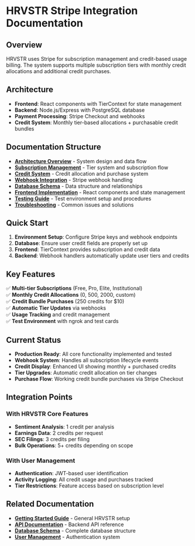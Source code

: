 # HRVSTR Stripe Integration Documentation

## Overview

HRVSTR uses Stripe for subscription management and credit-based usage billing. The system supports multiple subscription tiers with monthly credit allocations and additional credit purchases.

## Architecture

- **Frontend**: React components with TierContext for state management
- **Backend**: Node.js/Express with PostgreSQL database
- **Payment Processing**: Stripe Checkout and webhooks
- **Credit System**: Monthly tier-based allocations + purchasable credit bundles

## Documentation Structure

- [**Architecture Overview**](/help/Implementations/Stripe/stripe-architecture) - System design and data flow
- [**Subscription Management**](/help/Implementations/Stripe/stripe-subscriptions) - Tier system and subscription flow
- [**Credit System**](/help/Implementations/Stripe/stripe-credits) - Credit allocation and purchase system
- [**Webhook Integration**](/help/Implementations/Stripe/stripe-webhooks) - Stripe webhook handling
- [**Database Schema**](/help/Implementations/Stripe/stripe-database) - Data structure and relationships
- [**Frontend Implementation**](/help/Implementations/Stripe/stripe-frontend) - React components and state management
- [**Testing Guide**](/help/Implementations/Stripe/stripe-testing) - Test environment setup and procedures
- [**Troubleshooting**](/help/Implementations/Stripe/stripe-troubleshooting) - Common issues and solutions

## Quick Start

1. **Environment Setup**: Configure Stripe keys and webhook endpoints
2. **Database**: Ensure user credit fields are properly set up
3. **Frontend**: TierContext provides subscription and credit data
4. **Backend**: Webhook handlers automatically update user tiers and credits

## Key Features

✅ **Multi-tier Subscriptions** (Free, Pro, Elite, Institutional)  
✅ **Monthly Credit Allocations** (0, 500, 2000, custom)  
✅ **Credit Bundle Purchases** (250 credits for $10)  
✅ **Automatic Tier Updates** via webhooks  
✅ **Usage Tracking** and credit management  
✅ **Test Environment** with ngrok and test cards  

## Current Status

- **Production Ready**: All core functionality implemented and tested
- **Webhook System**: Handles all subscription lifecycle events
- **Credit Display**: Enhanced UI showing monthly + purchased credits
- **Tier Upgrades**: Automatic credit allocation on tier changes
- **Purchase Flow**: Working credit bundle purchases via Stripe Checkout

## Integration Points

### With HRVSTR Core Features
- **Sentiment Analysis**: 1 credit per analysis
- **Earnings Data**: 2 credits per request
- **SEC Filings**: 3 credits per filing
- **Bulk Operations**: 5+ credits depending on scope

### With User Management
- **Authentication**: JWT-based user identification
- **Activity Logging**: All credit usage and purchases tracked
- **Tier Restrictions**: Feature access based on subscription level

## Related Documentation

- [**Getting Started Guide**](/help/getting-started) - General HRVSTR setup
- [**API Documentation**](/help/API/overview) - Backend API reference
- [**Database Schema**](/help/Database/schema) - Complete database structure
- [**User Management**](/help/Authentication/overview) - Authentication system 
